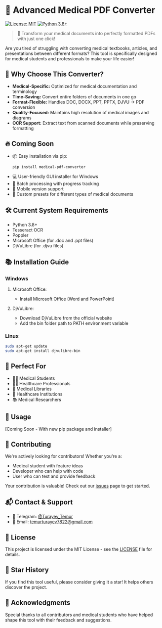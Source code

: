 # 🏥 Advanced Medical PDF Converter

[![License: MIT](https://img.shields.io/badge/License-MIT-yellow.svg)](https://opensource.org/licenses/MIT)
[![Python 3.8+](https://img.shields.io/badge/python-3.8+-blue.svg)](https://www.python.org/downloads/)

> 🚀 Transform your medical documents into perfectly formatted PDFs with just one click!

Are you tired of struggling with converting medical textbooks, articles, and presentations between different formats? This tool is specifically designed for medical students and professionals to make your life easier!

## 🌟 Why Choose This Converter?

- **Medical-Specific:** Optimized for medical documentation and terminology
- **Time-Saving:** Convert entire folders of documents in one go
- **Format-Flexible:** Handles DOC, DOCX, PPT, PPTX, DJVU → PDF conversion
- **Quality-Focused:** Maintains high resolution of medical images and diagrams
- **OCR Support:** Extract text from scanned documents while preserving formatting

## 🔥 Coming Soon

- 📦 Easy installation via pip:
  ```bash
  pip install medical-pdf-converter
  ```
- 💻 User-friendly GUI installer for Windows
- 🔄 Batch processing with progress tracking
- 📱 Mobile version support
- 🎯 Custom presets for different types of medical documents

## 🛠️ Current System Requirements

- Python 3.8+
- Tesseract OCR
- Poppler
- Microsoft Office (for .doc and .ppt files)
- DjVuLibre (for .djvu files)

## 📚 Installation Guide

### Windows
1. Microsoft Office:
   - Install Microsoft Office (Word and PowerPoint)
   
2. DjVuLibre:
   - Download DjVuLibre from the official website
   - Add the bin folder path to PATH environment variable

### Linux
```bash
sudo apt-get update
sudo apt-get install djvulibre-bin
```

## 🎯 Perfect For

- 👨‍⚕️ Medical Students
- 👩‍⚕️ Healthcare Professionals
- 🏫 Medical Libraries
- 🏥 Healthcare Institutions
- 📚 Medical Researchers

## 🚀 Usage
[Coming Soon - With new pip package and installer]

## 🤝 Contributing

We're actively looking for contributors! Whether you're a:
- Medical student with feature ideas
- Developer who can help with code
- User who can test and provide feedback

Your contribution is valuable! Check out our [issues](https://github.com/TemurTurayev/advanced-medical-pdf-converter/issues) page to get started.

## 📬 Contact & Support

- 📱 Telegram: [@Turayev_Temur](https://t.me/Turayev_Temur)
- 📧 Email: temurturayev7822@gmail.com

## 📜 License

This project is licensed under the MIT License - see the [LICENSE](LICENSE) file for details.

## 🌟 Star History

If you find this tool useful, please consider giving it a star! It helps others discover the project.

## 🙏 Acknowledgments

Special thanks to all contributors and medical students who have helped shape this tool with their feedback and suggestions.